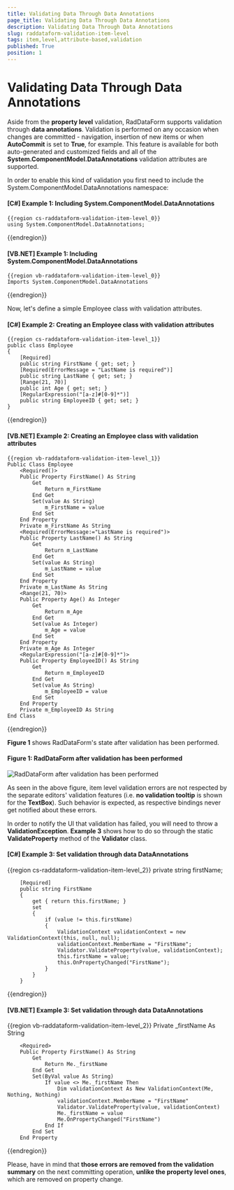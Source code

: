 ```yaml
---
title: Validating Data Through Data Annotations
page_title: Validating Data Through Data Annotations
description: Validating Data Through Data Annotations
slug: raddataform-validation-item-level
tags: item,level,attribute-based,validation
published: True
position: 1
---
```


# Validating Data Through Data Annotations

Aside from the __property level__ validation, RadDataForm supports validation through **data annotations**. Validation is performed on any occasion when changes are committed - navigation, insertion of new items or when **AutoCommit** is set to **True**, for example. This feature is available for both auto-generated and customized fields and all of the **System.ComponentModel.DataAnnotations** validation attributes are supported.

In order to enable this kind of validation you first need to include the System.ComponentModel.DataAnnotations namespace:

#### __[C#] Example 1: Including System.ComponentModel.DataAnnotations__

	{{region cs-raddataform-validation-item-level_0}}
	using System.ComponentModel.DataAnnotations;
{{endregion}}

#### __[VB.NET] Example 1: Including System.ComponentModel.DataAnnotations__

	{{region vb-raddataform-validation-item-level_0}}
	Imports System.ComponentModel.DataAnnotations
{{endregion}}

Now, let's define a simple Employee class with validation attributes.

#### __[C#] Example 2: Creating an Employee class with validation attributes__

	{{region cs-raddataform-validation-item-level_1}}
	public class Employee
	{
	    [Required]
	    public string FirstName { get; set; }
	    [Required(ErrorMessage = "LastName is required")]
	    public string LastName { get; set; }
	    [Range(21, 70)]
	    public int Age { get; set; }
	    [RegularExpression("[a-z]#[0-9]*")]
	    public string EmployeeID { get; set; }
	}
{{endregion}}

#### __[VB.NET] Example 2: Creating an Employee class with validation attributes__

	{{region vb-raddataform-validation-item-level_1}}
	Public Class Employee
	    <Required()>
	    Public Property FirstName() As String
	        Get
	            Return m_FirstName
	        End Get
	        Set(value As String)
	            m_FirstName = value
	        End Set
	    End Property
	    Private m_FirstName As String
	    <Required(ErrorMessage:="LastName is required")>
	    Public Property LastName() As String
	        Get
	            Return m_LastName
	        End Get
	        Set(value As String)
	            m_LastName = value
	        End Set
	    End Property
	    Private m_LastName As String
	    <Range(21, 70)>
	    Public Property Age() As Integer
	        Get
	            Return m_Age
	        End Get
	        Set(value As Integer)
	            m_Age = value
	        End Set
	    End Property
	    Private m_Age As Integer
	    <RegularExpression("[a-z]#[0-9]*")>
	    Public Property EmployeeID() As String
	        Get
	            Return m_EmployeeID
	        End Get
	        Set(value As String)
	            m_EmployeeID = value
	        End Set
	    End Property
	    Private m_EmployeeID As String
	End Class
{{endregion}}

**Figure 1** shows RadDataForm's state after validation has been performed.

#### __Figure 1: RadDataForm after validation has been performed__

![RadDataForm after validation has been performed](images/raddataform-validation-item-level.png)

As seen in the above figure, item level validation errors are not respected by the separate editors' validation features (i.e. __no validation tooltip__ is shown for the **TextBox**). Such behavior is expected, as respective bindings never get notified about these errors.

In order to notify the UI that validation has failed, you will need to throw a **ValidationException**. **Example 3** shows how to do so through the static **ValidateProperty** method of the **Validator** class.

#### __[C#] Example 3: Set validation through data DataAnnotations__

{{region cs-raddataform-validation-item-level_2}}
	private string firstName;

        [Required]
        public string FirstName
        {
            get { return this.firstName; }
            set
            {
                if (value != this.firstName)
                {
                    ValidationContext validationContext = new ValidationContext(this, null, null);
                    validationContext.MemberName = "FirstName";
                    Validator.ValidateProperty(value, validationContext);
                    this.firstName = value;
                    this.OnPropertyChanged("FirstName");
                }
            }
        }
{{endregion}}

#### __[VB.NET] Example 3: Set validation through data DataAnnotations__

{{region vb-raddataform-validation-item-level_2}}
	Private _firstName As String

        <Required>
        Public Property FirstName() As String
            Get
                Return Me._firstName
            End Get
            Set(ByVal value As String)
                If value <> Me._firstName Then
                    Dim validationContext As New ValidationContext(Me, Nothing, Nothing)
                    validationContext.MemberName = "FirstName"
                    Validator.ValidateProperty(value, validationContext)
                    Me._firstName = value
                    Me.OnPropertyChanged("FirstName")
                End If
            End Set
        End Property
{{endregion}}

Please, have in mind that __those errors are removed from the validation summary__ on the next committing operation, __unlike the property level ones__, which are removed on property change. 
